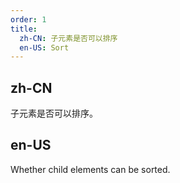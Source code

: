```yaml
---
order: 1
title:
  zh-CN: 子元素是否可以排序
  en-US: Sort
---
```


## zh-CN

子元素是否可以排序。

## en-US

Whether child elements can be sorted.
